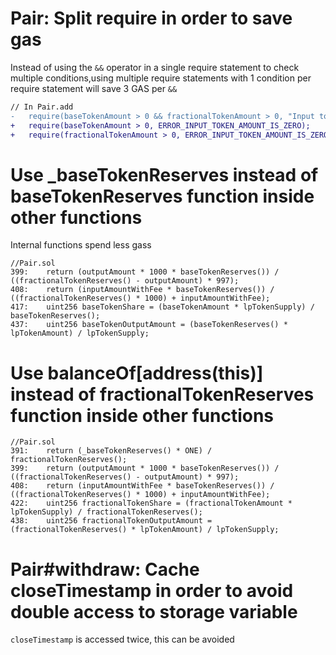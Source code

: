 # Pair: Split require in order to save gas
Instead of using the ```&&``` operator in a single require statement to check multiple conditions,using multiple require statements with 1 condition per require statement will save 3 GAS per ```&&```

```diff
// In Pair.add
-   require(baseTokenAmount > 0 && fractionalTokenAmount > 0, "Input token amount is zero");
+   require(baseTokenAmount > 0, ERROR_INPUT_TOKEN_AMOUNT_IS_ZERO);
+   require(fractionalTokenAmount > 0, ERROR_INPUT_TOKEN_AMOUNT_IS_ZERO);
```

# Use _baseTokenReserves instead of baseTokenReserves function inside other functions
Internal functions spend less gass
```solidity
//Pair.sol
399:    return (outputAmount * 1000 * baseTokenReserves()) / ((fractionalTokenReserves() - outputAmount) * 997);
408:    return (inputAmountWithFee * baseTokenReserves()) / ((fractionalTokenReserves() * 1000) + inputAmountWithFee);
417:    uint256 baseTokenShare = (baseTokenAmount * lpTokenSupply) / baseTokenReserves();
437:    uint256 baseTokenOutputAmount = (baseTokenReserves() * lpTokenAmount) / lpTokenSupply;
```

# Use balanceOf\[address(this)\] instead of fractionalTokenReserves function inside other functions
```solidity
//Pair.sol
391:    return (_baseTokenReserves() * ONE) / fractionalTokenReserves();
399:    return (outputAmount * 1000 * baseTokenReserves()) / ((fractionalTokenReserves() - outputAmount) * 997);
408:    return (inputAmountWithFee * baseTokenReserves()) / ((fractionalTokenReserves() * 1000) + inputAmountWithFee);
422:    uint256 fractionalTokenShare = (fractionalTokenAmount * lpTokenSupply) / fractionalTokenReserves();
438:    uint256 fractionalTokenOutputAmount = (fractionalTokenReserves() * lpTokenAmount) / lpTokenSupply;
```

# Pair#withdraw: Cache closeTimestamp in order to avoid double access to storage variable
```closeTimestamp``` is accessed twice, this can be avoided